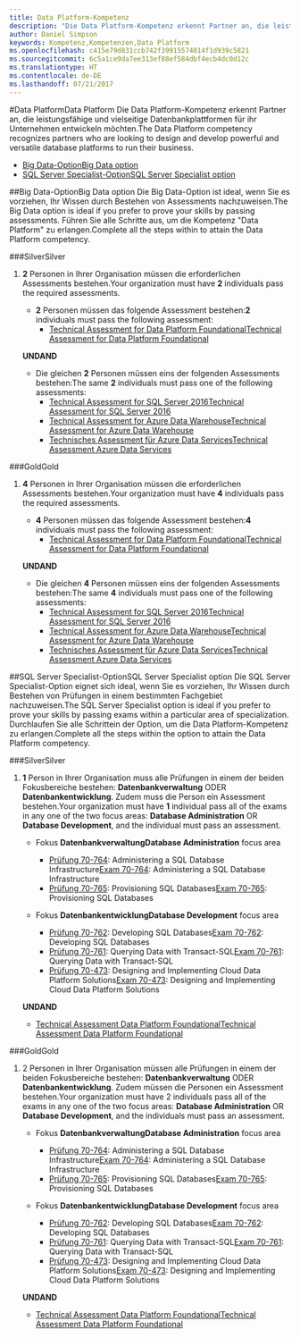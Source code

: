 ```yaml
---
title: Data Platform-Kompetenz
description: "Die Data Platform-Kompetenz erkennt Partner an, die leistungsfähige und vielseitige Datenbankplattformen für Ihr Unternehmen entwickeln möchten."
author: Daniel Simpson
keywords: Kompetenz,Kompetenzen,Data Platform
ms.openlocfilehash: c415e79d831ccb742f39915574014f1d939c5821
ms.sourcegitcommit: 6c5a1ce9da7ee313ef88ef584dbf4ecb4dc0d12c
ms.translationtype: HT
ms.contentlocale: de-DE
ms.lasthandoff: 07/21/2017
---
```

#<a name="data-platform"></a><span data-ttu-id="e4c11-104">Data Platform</span><span class="sxs-lookup"><span data-stu-id="e4c11-104">Data Platform</span></span>
<span data-ttu-id="e4c11-105">Die Data Platform-Kompetenz erkennt Partner an, die leistungsfähige und vielseitige Datenbankplattformen für ihr Unternehmen entwickeln möchten.</span><span class="sxs-lookup"><span data-stu-id="e4c11-105">The Data Platform competency recognizes partners who are looking to design and develop powerful and versatile database platforms to run their business.</span></span>

- [<span data-ttu-id="e4c11-106">Big Data-Option</span><span class="sxs-lookup"><span data-stu-id="e4c11-106">Big Data option</span></span>](#big-data-option) 
- [<span data-ttu-id="e4c11-107">SQL Server Specialist-Option</span><span class="sxs-lookup"><span data-stu-id="e4c11-107">SQL Server Specialist option</span></span>](#sql-server-specialist-option)

##<a name="big-data-option"></a><span data-ttu-id="e4c11-108">Big Data-Option</span><span class="sxs-lookup"><span data-stu-id="e4c11-108">Big Data option</span></span>
<span data-ttu-id="e4c11-109">Die Big Data-Option ist ideal, wenn Sie es vorziehen, Ihr Wissen durch Bestehen von Assessments nachzuweisen.</span><span class="sxs-lookup"><span data-stu-id="e4c11-109">The Big Data option is ideal if you prefer to prove your skills by passing assessments.</span></span> <span data-ttu-id="e4c11-110">Führen Sie alle Schritte aus, um die Kompetenz "Data Platform" zu erlangen.</span><span class="sxs-lookup"><span data-stu-id="e4c11-110">Complete all the steps within to attain the Data Platform competency.</span></span>

###<a name="silver"></a><span data-ttu-id="e4c11-111">Silver</span><span class="sxs-lookup"><span data-stu-id="e4c11-111">Silver</span></span>
1. <span data-ttu-id="e4c11-112">**2** Personen in Ihrer Organisation müssen die erforderlichen Assessments bestehen.</span><span class="sxs-lookup"><span data-stu-id="e4c11-112">Your organization must have **2** individuals pass the required assessments.</span></span>

    - <span data-ttu-id="e4c11-113">**2** Personen müssen das folgende Assessment bestehen:</span><span class="sxs-lookup"><span data-stu-id="e4c11-113">**2** individuals must pass the following assessment:</span></span>
        - [<span data-ttu-id="e4c11-114">Technical Assessment for Data Platform Foundational</span><span class="sxs-lookup"><span data-stu-id="e4c11-114">Technical Assessment for Data Platform Foundational</span></span>](https://partneruniversity.microsoft.com/?whr=uri:MicrosoftAccount&courseId=14354&scoId=nNGssUygB_8504778676)

    **<span data-ttu-id="e4c11-115">UND</span><span class="sxs-lookup"><span data-stu-id="e4c11-115">AND</span></span>**

    - <span data-ttu-id="e4c11-116">Die gleichen **2** Personen müssen eins der folgenden Assessments bestehen:</span><span class="sxs-lookup"><span data-stu-id="e4c11-116">The same **2** individuals must pass one of the following assessments:</span></span>
        - [<span data-ttu-id="e4c11-117">Technical Assessment for SQL Server 2016</span><span class="sxs-lookup"><span data-stu-id="e4c11-117">Technical Assessment for SQL Server 2016</span></span>](https://partneruniversity.microsoft.com/?whr=uri:MicrosoftAccount&courseId=14355&scoId=nzHk0hygB_7404778676)
        - [<span data-ttu-id="e4c11-118">Technical Assessment for Azure Data Warehouse</span><span class="sxs-lookup"><span data-stu-id="e4c11-118">Technical Assessment for Azure Data Warehouse</span></span>](https://partneruniversity.microsoft.com/?whr=uri:MicrosoftAccount&courseId=17491&scoId=1yUZ01TnD_1606265419)
        - [<span data-ttu-id="e4c11-119">Technisches Assessment für Azure Data Services</span><span class="sxs-lookup"><span data-stu-id="e4c11-119">Technical Assessment Azure Data Services</span></span>](https://partneruniversity.microsoft.com/?whr=uri:MicrosoftAccount&courseId=17490&scoId=2h3AfWTnD_4706265419)

###<a name="gold"></a><span data-ttu-id="e4c11-120">Gold</span><span class="sxs-lookup"><span data-stu-id="e4c11-120">Gold</span></span>
1. <span data-ttu-id="e4c11-121">**4** Personen in Ihrer Organisation müssen die erforderlichen Assessments bestehen.</span><span class="sxs-lookup"><span data-stu-id="e4c11-121">Your organization must have **4** individuals pass the required assessments.</span></span>

    - <span data-ttu-id="e4c11-122">**4** Personen müssen das folgende Assessment bestehen:</span><span class="sxs-lookup"><span data-stu-id="e4c11-122">**4** individuals must pass the following assessment:</span></span>
        - [<span data-ttu-id="e4c11-123">Technical Assessment for Data Platform Foundational</span><span class="sxs-lookup"><span data-stu-id="e4c11-123">Technical Assessment for Data Platform Foundational</span></span>](https://partneruniversity.microsoft.com/?whr=uri:MicrosoftAccount&courseId=14354&scoId=nNGssUygB_8504778676)

    **<span data-ttu-id="e4c11-124">UND</span><span class="sxs-lookup"><span data-stu-id="e4c11-124">AND</span></span>**

    - <span data-ttu-id="e4c11-125">Die gleichen **4** Personen müssen eins der folgenden Assessments bestehen:</span><span class="sxs-lookup"><span data-stu-id="e4c11-125">The same **4** individuals must pass one of the following assessments:</span></span>
        - [<span data-ttu-id="e4c11-126">Technical Assessment for SQL Server 2016</span><span class="sxs-lookup"><span data-stu-id="e4c11-126">Technical Assessment for SQL Server 2016</span></span>](https://partneruniversity.microsoft.com/?whr=uri:MicrosoftAccount&courseId=14355&scoId=nzHk0hygB_7404778676)
        - [<span data-ttu-id="e4c11-127">Technical Assessment for Azure Data Warehouse</span><span class="sxs-lookup"><span data-stu-id="e4c11-127">Technical Assessment for Azure Data Warehouse</span></span>](https://partneruniversity.microsoft.com/?whr=uri:MicrosoftAccount&courseId=17491&scoId=1yUZ01TnD_1606265419)
        - [<span data-ttu-id="e4c11-128">Technisches Assessment für Azure Data Services</span><span class="sxs-lookup"><span data-stu-id="e4c11-128">Technical Assessment Azure Data Services</span></span>](https://partneruniversity.microsoft.com/?whr=uri:MicrosoftAccount&courseId=17490&scoId=2h3AfWTnD_4706265419)

##<a name="sql-server-specialist-option"></a><span data-ttu-id="e4c11-129">SQL Server Specialist-Option</span><span class="sxs-lookup"><span data-stu-id="e4c11-129">SQL Server Specialist option</span></span>
<span data-ttu-id="e4c11-130">Die SQL Server Specialist-Option eignet sich ideal, wenn Sie es vorziehen, Ihr Wissen durch Bestehen von Prüfungen in einem bestimmten Fachgebiet nachzuweisen.</span><span class="sxs-lookup"><span data-stu-id="e4c11-130">The SQL Server Specialist option is ideal if you prefer to prove your skills by passing exams within a particular area of specialization.</span></span> <span data-ttu-id="e4c11-131">Durchlaufen Sie alle Schrittein der Option, um die Data Platform-Kompetenz zu erlangen.</span><span class="sxs-lookup"><span data-stu-id="e4c11-131">Complete all the steps within the option to attain the Data Platform competency.</span></span>

###<a name="silver"></a><span data-ttu-id="e4c11-132">Silver</span><span class="sxs-lookup"><span data-stu-id="e4c11-132">Silver</span></span>
1. <span data-ttu-id="e4c11-133">**1** Person in Ihrer Organisation muss alle Prüfungen in einem der beiden Fokusbereiche bestehen: **Datenbankverwaltung** ODER **Datenbankentwicklung**. Zudem muss die Person ein Assessment bestehen.</span><span class="sxs-lookup"><span data-stu-id="e4c11-133">Your organization must have **1** individual pass all of the exams in any one of the two focus areas: **Database Administration** OR **Database Development**, and the individual must pass an assessment.</span></span>

    - <span data-ttu-id="e4c11-134">Fokus **Datenbankverwaltung**</span><span class="sxs-lookup"><span data-stu-id="e4c11-134">**Database Administration** focus area</span></span>
        - <span data-ttu-id="e4c11-135">[Prüfung 70-764](https://www.microsoft.com/en-us/learning/exam-70-764.aspx): Administering a SQL Database Infrastructure</span><span class="sxs-lookup"><span data-stu-id="e4c11-135">[Exam 70-764](https://www.microsoft.com/en-us/learning/exam-70-764.aspx): Administering a SQL Database Infrastructure</span></span> 
        - <span data-ttu-id="e4c11-136">[Prüfung 70-765](https://www.microsoft.com/en-us/learning/exam-70-765.aspx): Provisioning SQL Databases</span><span class="sxs-lookup"><span data-stu-id="e4c11-136">[Exam 70-765](https://www.microsoft.com/en-us/learning/exam-70-765.aspx): Provisioning SQL Databases</span></span>

    - <span data-ttu-id="e4c11-137">Fokus **Datenbankentwicklung**</span><span class="sxs-lookup"><span data-stu-id="e4c11-137">**Database Development** focus area</span></span>
        - <span data-ttu-id="e4c11-138">[Prüfung 70-762](https://www.microsoft.com/en-us/learning/exam-70-762.aspx): Developing SQL Databases</span><span class="sxs-lookup"><span data-stu-id="e4c11-138">[Exam 70-762](https://www.microsoft.com/en-us/learning/exam-70-762.aspx): Developing SQL Databases</span></span>
        - <span data-ttu-id="e4c11-139">[Prüfung 70-761](https://www.microsoft.com/en-us/learning/exam-70-761.aspx): Querying Data with Transact-SQL</span><span class="sxs-lookup"><span data-stu-id="e4c11-139">[Exam 70-761](https://www.microsoft.com/en-us/learning/exam-70-761.aspx): Querying Data with Transact-SQL</span></span>
        - <span data-ttu-id="e4c11-140">[Prüfung 70-473](https://www.microsoft.com/en-us/learning/exam-70-473.aspx): Designing and Implementing Cloud Data Platform Solutions</span><span class="sxs-lookup"><span data-stu-id="e4c11-140">[Exam 70-473](https://www.microsoft.com/en-us/learning/exam-70-473.aspx): Designing and Implementing Cloud Data Platform Solutions</span></span>

    **<span data-ttu-id="e4c11-141">UND</span><span class="sxs-lookup"><span data-stu-id="e4c11-141">AND</span></span>**

    - [<span data-ttu-id="e4c11-142">Technical Assessment Data Platform Foundational</span><span class="sxs-lookup"><span data-stu-id="e4c11-142">Technical Assessment Data Platform Foundational</span></span>](https://partneruniversity.microsoft.com/?whr=uri:MicrosoftAccount&courseId=14354&scoId=nNGssUygB_8504778676)

###<a name="gold"></a><span data-ttu-id="e4c11-143">Gold</span><span class="sxs-lookup"><span data-stu-id="e4c11-143">Gold</span></span>
1. <span data-ttu-id="e4c11-144">2 Personen in Ihrer Organisation müssen alle Prüfungen in einem der beiden Fokusbereiche bestehen: **Datenbankverwaltung** ODER **Datenbankentwicklung**. Zudem müssen die Personen ein Assessment bestehen.</span><span class="sxs-lookup"><span data-stu-id="e4c11-144">Your organization must have 2 individuals pass all of the exams in any one of the two focus areas: **Database Administration** OR **Database Development**, and the individuals must pass an assessment.</span></span>

    - <span data-ttu-id="e4c11-145">Fokus **Datenbankverwaltung**</span><span class="sxs-lookup"><span data-stu-id="e4c11-145">**Database Administration** focus area</span></span>
        - <span data-ttu-id="e4c11-146">[Prüfung 70-764](https://www.microsoft.com/en-us/learning/exam-70-764.aspx): Administering a SQL Database Infrastructure</span><span class="sxs-lookup"><span data-stu-id="e4c11-146">[Exam 70-764](https://www.microsoft.com/en-us/learning/exam-70-764.aspx): Administering a SQL Database Infrastructure</span></span> 
        - <span data-ttu-id="e4c11-147">[Prüfung 70-765](https://www.microsoft.com/en-us/learning/exam-70-765.aspx): Provisioning SQL Databases</span><span class="sxs-lookup"><span data-stu-id="e4c11-147">[Exam 70-765](https://www.microsoft.com/en-us/learning/exam-70-765.aspx): Provisioning SQL Databases</span></span>

    - <span data-ttu-id="e4c11-148">Fokus **Datenbankentwicklung**</span><span class="sxs-lookup"><span data-stu-id="e4c11-148">**Database Development** focus area</span></span>
        - <span data-ttu-id="e4c11-149">[Prüfung 70-762](https://www.microsoft.com/en-us/learning/exam-70-762.aspx): Developing SQL Databases</span><span class="sxs-lookup"><span data-stu-id="e4c11-149">[Exam 70-762](https://www.microsoft.com/en-us/learning/exam-70-762.aspx): Developing SQL Databases</span></span>
        - <span data-ttu-id="e4c11-150">[Prüfung 70-761](https://www.microsoft.com/en-us/learning/exam-70-761.aspx): Querying Data with Transact-SQL</span><span class="sxs-lookup"><span data-stu-id="e4c11-150">[Exam 70-761](https://www.microsoft.com/en-us/learning/exam-70-761.aspx): Querying Data with Transact-SQL</span></span>
        - <span data-ttu-id="e4c11-151">[Prüfung 70-473](https://www.microsoft.com/en-us/learning/exam-70-473.aspx): Designing and Implementing Cloud Data Platform Solutions</span><span class="sxs-lookup"><span data-stu-id="e4c11-151">[Exam 70-473](https://www.microsoft.com/en-us/learning/exam-70-473.aspx): Designing and Implementing Cloud Data Platform Solutions</span></span>

    **<span data-ttu-id="e4c11-152">UND</span><span class="sxs-lookup"><span data-stu-id="e4c11-152">AND</span></span>**

    - [<span data-ttu-id="e4c11-153">Technical Assessment Data Platform Foundational</span><span class="sxs-lookup"><span data-stu-id="e4c11-153">Technical Assessment Data Platform Foundational</span></span>](https://partneruniversity.microsoft.com/?whr=uri:MicrosoftAccount&courseId=14354&scoId=nNGssUygB_8504778676)



